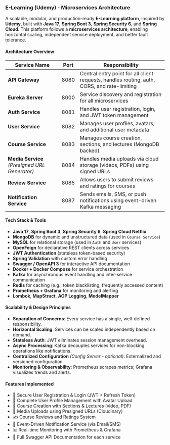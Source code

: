 ### E-Learning (Udemy) - Microservices Architecture

A scalable, modular, and production-ready **E-Learning platform**, inspired by **Udemy**, built with **Java 17**, **Spring Boot 3**, **Spring Security 6**, and **Spring Cloud**. This platform follows a **microservices architecture**, enabling horizontal scaling, independent service deployment, and better fault tolerance.

#### Architecture Overview

| Service Name                                  | Port | Responsibility                                                                              |
| --------------------------------------------- | ---- | ------------------------------------------------------------------------------------------- |
| **API Gateway**                               | 8080 | Central entry point for all client requests, handles routing, auth, CORS, and rate-limiting |
| **Eureka Server**                             | 8000 | Service discovery and registration for all microservices                                    |
| **Auth Service**                              | 8081 | Handles user registration, login, and JWT token management                                  |
| **User Service**                              | 8082 | Manages user profiles, avatars, and additional user metadata                                |
| **Course Service**                            | 8083 | Manages course creation, sections, and lectures (MongoDB backed)                            |
| **Media Service** *(Presigned URL Generator)* | 8084 | Handles media uploads via cloud storage (videos, PDFs) using signed URLs                    |
| **Review Service**                            | 8085 | Allows users to submit reviews and ratings for courses                                      |
| **Notification Service**                      | 8087 | Sends emails, SMS, or push notifications using event-driven Kafka messaging                 |

#### Tech Stack & Tools

* **Java 17**, **Spring Boot 3**, **Spring Security 6**, **Spring Cloud Netflix**
* **MongoDB** for dynamic and unstructured data (used in `Course Service`)
* **MySQL** for relational storage (used in `Auth` and `User` services)
* **OpenFeign** for declarative REST clients across services
* **JWT Authentication** (stateless token-based security)
* **Spring Validation** with custom error handling
* **Swagger / OpenAPI 3** for interactive API documentation
* **Docker + Docker Compose** for service orchestration
* **Kafka** for asynchronous event handling and inter-service communication
* **Redis** for caching (e.g., token blacklisting, frequently accessed content)
* **Prometheus + Grafana** for monitoring and alerting
* **Lombok**, **MapStruct**, **AOP Logging**, **ModelMapper**

#### Scalability & Design Principles

* **Separation of Concerns**: Every service has a single, well-defined responsibility.
* **Horizontal Scaling**: Services can be scaled independently based on demand.
* **Stateless Auth**: JWT eliminates session management overhead.
* **Async Processing**: Kafka decouples services for non-blocking operations like notifications.
* **Centralized Configuration** *(Config Server - optional)*: Externalized and versioned configuration.
* **Monitoring & Observability**: Prometheus scrapes metrics; Grafana visualizes trends and alerts.

#### Features Implemented

* 🔐 Secure User Registration & Login (JWT + Refresh Token)
* 👤 Complete User Profile Management with Avatar Upload
* 📘 Course Creation with Sections & Lectures (video, PDF)
* 🎥 Media Uploads using Presigned URLs (Cloudinary)
* ✍️ Course Reviews and Ratings System
* 📣 Event-Driven Notification Service (via Email/SMS)
* 📊 Real-time Monitoring with Prometheus & Grafana
* 📄 Full Swagger API Documentation for each service